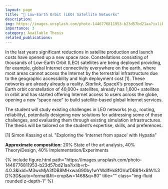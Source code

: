 ```yaml
---
layout: page
title: "🚀 Low-Earth Orbit (LEO) Satellite Networks"
description: 
img: https://images.unsplash.com/photo-1446776811953-b23d57bd21aa?ixlib=rb-4.0.3&ixid=M3wxMjA3fDB8MHxwaG90by1wYWdlfHx8fGVufDB8fHx8fA%3D%3D&auto=format&fit=crop&w=1468&q=80
importance: 3
category: Available Thesis
related_publications: 
---
```


In the last years significant reductions in satellite production and launch costs have opened up a new space race. Constellations consisting of thousands of Low-Earth Orbit (LEO) satellites are being deployed providing, for example, global Internet connectivity everywhere on the earth, where most areas cannot access the Internet by the terrestrial infrastructure due to the geographic accessibility and high deployment cost [1]. These networks are already already a reality. <i>Starlink</i>, SpaceX’s proposed low-Earth orbit constellation of 40,000+ satellites, already has 1,600+ satellites in orbit and has started offering Internet access to users across the globe, opening  a new “space race” to build satellite-based global Internet services.

The student will study existing challenges in LEO networks (e.g., routing, reliability), potentially designing new solutions for addressing some of those challenges, and evaluating them through existing simulation infrastructures. The thesis will be tailored on the student’s expertise, skills, and preferences.

[1] Simon Kassing et al. "Exploring the ‘Internet from space’ with Hypatia”

<b>Approximate composition:</b> 20% State of the art analysis, 40% Theory/Design, 40% Implementation/Experiments

<div class="row">
    <div class="col-sm mt-3 mt-md-0">
        {% include figure.html path="https://images.unsplash.com/photo-1446776811953-b23d57bd21aa?ixlib=rb-4.0.3&ixid=M3wxMjA3fDB8MHxwaG90by1wYWdlfHx8fGVufDB8fHx8fA%3D%3D&auto=format&fit=crop&w=1468&q=80" title="" class="img-fluid rounded z-depth-1" %}
    </div>
</div>



